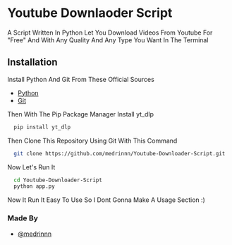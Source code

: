 
# Youtube Downlaoder Script 

A Script Written In Python Let You Download Videos From Youtube For "Free" And With Any Quality And Any Type You Want In The Terminal 







## Installation

Install Python And Git From These Official Sources  

- [Python](https://www.python.org/downloads/)
- [Git](https://git-scm.com/downloads)

Then With The Pip Package Manager Install yt_dlp

```bash
  pip install yt_dlp
```
Then Clone This Repository Using Git With This Command 

```bash 
  git clone https://github.com/medrinnn/Youtube-Downloader-Script.git
```
Now Let's Run It 

```bash
  cd Youtube-Downloader-Script
  python app.py
```
Now It Run It Easy To Use So I Dont Gonna Make A Usage Section :)
### Made By

- [@medrinnn](https://www.github.com/medrinnn)

